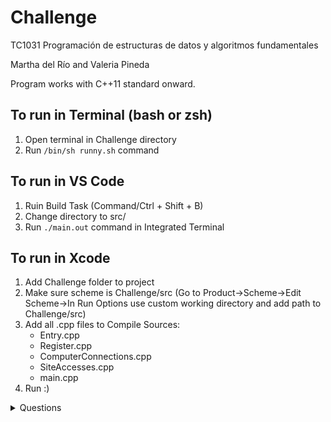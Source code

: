 # Challenge
TC1031 Programación de estructuras de datos y algoritmos fundamentales

Martha del Río and Valeria Pineda

Program works with C++11 standard onward.

## To run in Terminal (bash or zsh)
1. Open terminal in Challenge directory
2. Run ```/bin/sh runny.sh``` command

## To run in VS Code
1. Ruin Build Task (Command/Ctrl + Shift + B)
2. Change directory to src/
3. Run ```./main.out``` command in Integrated Terminal

## To run in Xcode
1. Add Challenge folder to project
2. Make sure scheme is Challenge/src (Go to Product->Scheme->Edit Scheme->In Run Options use custom working directory and add path to Challenge/src)
3. Add all .cpp files to Compile Sources: 
   - Entry.cpp
   - Register.cpp
   - ComputerConnections.cpp
   - SiteAccesses.cpp
   - main.cpp
4. Run :)

<details><summary> Questions </summary>

## Part 1
1. How many registers are there in the document?
2. How many records were registered on day 2? What day is this?
3. Do any of the computers belong to Jeffrey, Betty, Katherine, Scott, Benjamin, Samuel or Raymond?
4. What is the internal IP address of the company?
5. Is any computer named "server.reto.com"?
6. What email services are used?

Answers: [here](https://github.com/vpinedagon2000/Challenge/blob/master/1_answers.txt)

## Part 2
1. What IP address are you using?
2. What was the last incoming IP? Is it internal or external?
3. How many incoming connections does this computer have?
4. How many outgoing connections does this computer have?
5. Extra: Does this computer have 3 consecutive connections to the same site?

Answers: [here](https://github.com/vpinedagon2000/Challenge/blob/master/2_answers.txt)

## Part 3
1. Is there  a domain name that is anomalous?
2. From the names found in question 1, what is their IP? How would you determinethis information in the most time-efficient way?
3. From the computers that are part of the domain reto.com, determine the amount of IPs that have at least one incoming connection. Print the amount of computers.
4. Select some computers that aren't server.reto.com or connect to the DHCP server. Find the unique IPs of incoming connections.
5. Taking into account the answers of questions 3 and 4, what do you think is happening within the network?
6. With the IPs found in question 4, determine if these have communicated with the sites from question 1.
7. Extra: If any connections were found in question 6, determine the date and protocol used in the first connection.

Answers: [here](https://github.com/vpinedagon2000/Challenge/blob/master/3_answers.txt)

## Part 4
1. Is there any site that stays in the top 5 every day?
2. Is there any site that enters the top 5 one day and stays there all of the following days?
3. Is there any site that appears in the top 5 with an amount of traffic above the norm?

Answers: [here](https://github.com/vpinedagon2000/Challenge/blob/master/4_answers.txt) 

## Part 5
1. Using the graph with the connections between the IPs and the internal network, determine the amount of computers that A has connected with per day. Is A the vertex that has the most outgoing connections to the internal network?
2. Using the same graph from the first question, locate the amount of computers that have connected with A per day. Are there connections from the other computers to A?
3. Using a graph of connections to websites, determine which computers have connected with B per day.
4. Using the same graph from question 3, poin out how many computers have connected with C per day.
5. Question without code: Search what a ping sweep, a DDoS, a command and control server, and a botmaster are. Do you see these elements in your data?

Answers: [here](https://github.com/vpinedagon2000/Challenge/blob/master/5_answers.txt) 

</details>
